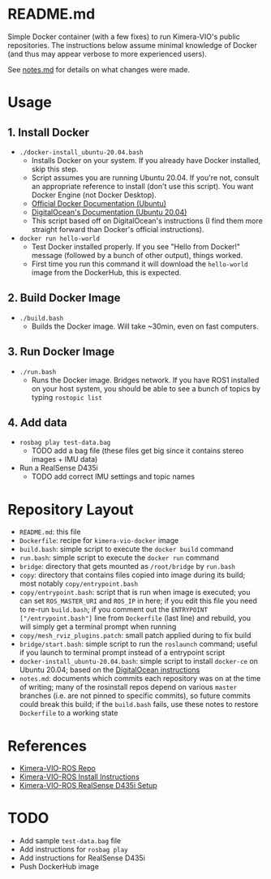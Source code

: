 # README.md

Simple Docker container (with a few fixes) to run Kimera-VIO's public repositories. The instructions below assume minimal knowledge of Docker (and thus may appear verbose to more experienced users).

See [notes.md](./notes.md) for details on what changes were made.


# Usage
## 1. Install Docker
* `./docker-install_ubuntu-20.04.bash`
    * Installs Docker on your system. If you already have Docker installed, skip this step.
    * Script assumes you are running Ubuntu 20.04. If you're not, consult an appropriate reference to install (don't use this script). You want Docker Engine (not Docker Desktop).
    * [Official Docker Documentation (Ubuntu)](https://docs.docker.com/engine/install/ubuntu/)
    * [DigitalOcean's Documentation (Ubuntu 20.04)](https://www.digitalocean.com/community/tutorials/how-to-install-and-use-docker-on-ubuntu-20-04)
    * This script based off on DigitalOcean's instructions (I find them more straight forward than Docker's official instructions).
* `docker run hello-world`
    * Test Docker installed properly. If you see "Hello from Docker!" message (followed by a bunch of other output), things worked.
    * First time you run this command it will download the `hello-world` image from the DockerHub, this is expected.

## 2. Build Docker Image
* `./build.bash`
    * Builds the Docker image. Will take ~30min, even on fast computers.

## 3. Run Docker Image
* `./run.bash`
    * Runs the Docker image. Bridges network. If you have ROS1 installed on your host system, you should be able to see a bunch of topics by typing `rostopic list`

## 4. Add data
* `rosbag play test-data.bag`
    * TODO add a bag file (these files get big since it contains stereo images + IMU data)
* Run a RealSense D435i
    * TODO add correct IMU settings and topic names

# Repository Layout
* `README.md`: this file
* `Dockerfile`: recipe for `kimera-vio-docker` image
* `build.bash`: simple script to execute the `docker build` command
* `run.bash`: simple script to execute the `docker run` command
* `bridge`: directory that gets mounted as `/root/bridge` by `run.bash`
* `copy`: directory that contains files copied into image during its build; most notably `copy/entrypoint.bash`
* `copy/entrypoint.bash`: script that is run when image is executed; you can set `ROS_MASTER_URI` and `ROS_IP` in here; if you edit this file you need to re-run `build.bash`; if you comment out the `ENTRYPOINT ["/entrypoint.bash"]` line from `Dockerfile` (last line) and rebuild, you will simply get a terminal prompt when running
* `copy/mesh_rviz_plugins.patch`: small patch applied during to fix build
* `bridge/start.bash`: simple script to run the `roslaunch` command; useful if you launch to terminal prompt instead of a entrypoint script
* `docker-install_ubuntu-20.04.bash`: simple script to install `docker-ce` on Ubuntu 20.04; based on the [DigitalOcean instructions](https://www.digitalocean.com/community/tutorials/how-to-install-and-use-docker-on-ubuntu-20-04)
* `notes.md`: documents which commits each repository was on at the time of writing; many of the rosinstall repos depend on various `master` branches (i.e. are not pinned to specific commits), so future commits could break this build; if the `build.bash` fails, use these notes to restore `Dockerfile` to a working state

# References
* [Kimera-VIO-ROS Repo](https://github.com/MIT-SPARK/Kimera-VIO-ROS)
* [Kimera-VIO-ROS Install Instructions](https://github.com/MIT-SPARK/Kimera-VIO-ROS/blob/master/README.md#1-installation)
* [Kimera-VIO-ROS RealSense D435i Setup](https://github.com/MIT-SPARK/Kimera-VIO-ROS/blob/master/docs/hardware_setup.md)

# TODO
* Add sample `test-data.bag` file
* Add instructions for `rosbag play`
* Add instructions for RealSense D435i
* Push DockerHub image
